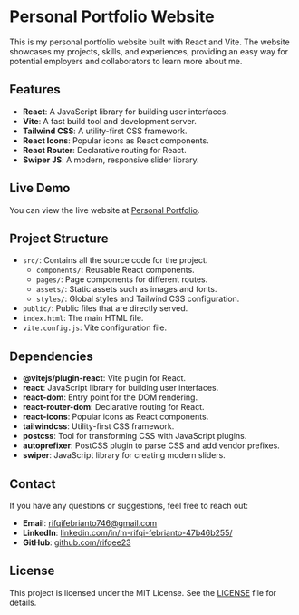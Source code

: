 # Personal Portfolio Website

This is my personal portfolio website built with React and Vite. The website showcases my projects, skills, and experiences, providing an easy way for potential employers and collaborators to learn more about me.

## Features

- **React**: A JavaScript library for building user interfaces.
- **Vite**: A fast build tool and development server.
- **Tailwind CSS**: A utility-first CSS framework.
- **React Icons**: Popular icons as React components.
- **React Router**: Declarative routing for React.
- **Swiper JS**: A modern, responsive slider library.

## Live Demo

You can view the live website at [Personal Portfolio](https://personal-portfolio-pi-hazel.vercel.app/).

## Project Structure

- `src/`: Contains all the source code for the project.
  - `components/`: Reusable React components.
  - `pages/`: Page components for different routes.
  - `assets/`: Static assets such as images and fonts.
  - `styles/`: Global styles and Tailwind CSS configuration.
- `public/`: Public files that are directly served.
- `index.html`: The main HTML file.
- `vite.config.js`: Vite configuration file.

## Dependencies

- **@vitejs/plugin-react**: Vite plugin for React.
- **react**: JavaScript library for building user interfaces.
- **react-dom**: Entry point for the DOM rendering.
- **react-router-dom**: Declarative routing for React.
- **react-icons**: Popular icons as React components.
- **tailwindcss**: Utility-first CSS framework.
- **postcss**: Tool for transforming CSS with JavaScript plugins.
- **autoprefixer**: PostCSS plugin to parse CSS and add vendor prefixes.
- **swiper**: JavaScript library for creating modern sliders.

## Contact

If you have any questions or suggestions, feel free to reach out:

- **Email**: [rifqifebrianto746@gmail.com](mailto:rifqifebrianto746@gmail.com)
- **LinkedIn**: [linkedin.com/in/m-rifqi-febrianto-47b46b255/](https://linkedin.com/in/m-rifqi-febrianto-47b46b255/)
- **GitHub**: [github.com/rifqee23](https://github.com/rifqee23)

## License

This project is licensed under the MIT License. See the [LICENSE](LICENSE) file for details.

